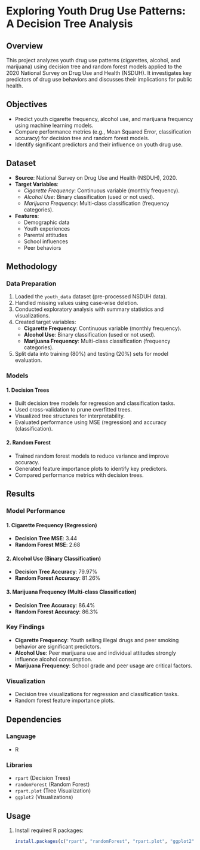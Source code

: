 # Exploring Youth Drug Use Patterns: A Decision Tree Analysis

## Overview  
This project analyzes youth drug use patterns (cigarettes, alcohol, and marijuana) using decision tree and random forest models applied to the 2020 National Survey on Drug Use and Health (NSDUH). It investigates key predictors of drug use behaviors and discusses their implications for public health.

## Objectives  
- Predict youth cigarette frequency, alcohol use, and marijuana frequency using machine learning models.  
- Compare performance metrics (e.g., Mean Squared Error, classification accuracy) for decision tree and random forest models.  
- Identify significant predictors and their influence on youth drug use.  

## Dataset  

- **Source**: National Survey on Drug Use and Health (NSDUH), 2020.  
- **Target Variables**:  
  - *Cigarette Frequency*: Continuous variable (monthly frequency).  
  - *Alcohol Use*: Binary classification (used or not used).  
  - *Marijuana Frequency*: Multi-class classification (frequency categories).  
- **Features**:  
  - Demographic data  
  - Youth experiences  
  - Parental attitudes  
  - School influences  
  - Peer behaviors  

## Methodology  

### **Data Preparation**  
1. Loaded the `youth_data` dataset (pre-processed NSDUH data).  
2. Handled missing values using case-wise deletion.  
3. Conducted exploratory analysis with summary statistics and visualizations.  
4. Created target variables:  
   - **Cigarette Frequency**: Continuous variable (monthly frequency).  
   - **Alcohol Use**: Binary classification (used or not used).  
   - **Marijuana Frequency**: Multi-class classification (frequency categories).  
5. Split data into training (80%) and testing (20%) sets for model evaluation.  

### **Models**  

#### 1. Decision Trees  
- Built decision tree models for regression and classification tasks.  
- Used cross-validation to prune overfitted trees.  
- Visualized tree structures for interpretability.  
- Evaluated performance using MSE (regression) and accuracy (classification).  

#### 2. Random Forest  
- Trained random forest models to reduce variance and improve accuracy.  
- Generated feature importance plots to identify key predictors.  
- Compared performance metrics with decision trees.  

## Results  

### **Model Performance**  

#### 1. Cigarette Frequency (Regression)  
- **Decision Tree MSE**: 3.44  
- **Random Forest MSE**: 2.68  

#### 2. Alcohol Use (Binary Classification)  
- **Decision Tree Accuracy**: 79.97%  
- **Random Forest Accuracy**: 81.26%  

#### 3. Marijuana Frequency (Multi-class Classification)  
- **Decision Tree Accuracy**: 86.4%  
- **Random Forest Accuracy**: 86.3%  

### **Key Findings**  
- **Cigarette Frequency**: Youth selling illegal drugs and peer smoking behavior are significant predictors.  
- **Alcohol Use**: Peer marijuana use and individual attitudes strongly influence alcohol consumption.  
- **Marijuana Frequency**: School grade and peer usage are critical factors.  

### **Visualization**  
- Decision tree visualizations for regression and classification tasks.  
- Random forest feature importance plots.  

## Dependencies  

### **Language**  
- R  

### **Libraries**  
- `rpart` (Decision Trees)  
- `randomForest` (Random Forest)  
- `rpart.plot` (Tree Visualization)  
- `ggplot2` (Visualizations)  

## Usage  

1. Install required R packages:  
   ```r
   install.packages(c("rpart", "randomForest", "rpart.plot", "ggplot2"))
